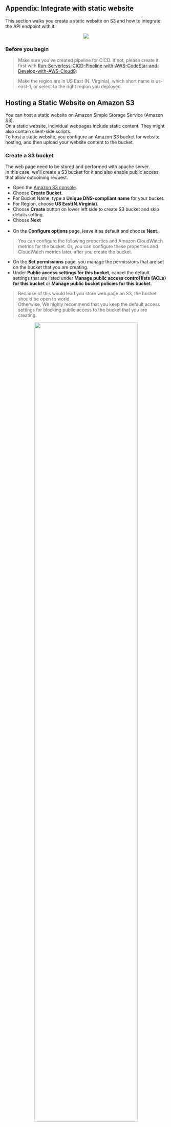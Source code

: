 ## Appendix: Integrate with static website
This section walks you create a static website on S3 and how to integrate the API endpoint with it.

<p align="center">
    <img src="images/Static-website-on-s3.png">
</p>

### Before you begin

>Make sure you've created pipeline for CICD. If not, please create it first with [Run-Serverless-CICD-Pipeline-with-AWS-CodeStar-and-Develop-with-AWS-Cloud9](/README.md).

>Make the region are in US East (N. Virginia), which short name is us-east-1, or select to the right region you deployed.

## Hosting a Static Website on Amazon S3
You can host a static website on Amazon Simple Storage Service (Amazon S3). </br>
On a static website, individual webpages include static content. They might also contain client-side scripts. </br>
To host a static website, you configure an Amazon S3 bucket for website hosting, and then upload your website content to the bucket.

### Create a S3 bucket
The web page need to be stored and performed with apache server. </br>
In this case, we'll create a S3 bucket for it and also enable public access that allow outcoming request. 

* Open the [Amazon S3 console](https://console.aws.amazon.com/s3/home).
* Choose **Create Bucket**.
* For Bucket Name, type a **Unique DNS-compliant name** for your bucket.
* For Region, choose **US East(N.Virginia)**.
* Choose **Create** button on lower left side to create S3 bucket and skip details setting.
* Choose **Next** </br></br>
* On the **Configure options** page, leave it as default and choose **Next**.
> You can configure the following properties and Amazon CloudWatch metrics for the bucket. Or, you can configure these properties and CloudWatch metrics later, after you create the bucket. </br>

* On the **Set permissions** page, you manage the permissions that are set on the bucket that you are creating.
* Under **Public access settings for this bucket**, cancel the default settings that are listed under **Manage public access control lists (ACLs) for this bucket** or **Manage public bucket policies for this bucket**.

> Because of this would lead you store web page on S3, the bucket should be open to world. </br>
> Otherwise, We highly recommend that you keep the default access settings for blocking public access to the bucket that you are creating.

<p align="center">
    <img src="images/s3-enable-public-access.jpg" width="80%" height="80%">
</p>

* Choose **Next**.
* On the **Review** page, verify the settings. And then choose **Create bucket**.

### Get Web File
In this step, we'll get the webpage and modify it.

* Open the webpage file, **index.html**, in your Cloud9 environment.
* There's `httpReq.open("GET", "<YOUR_API_GATEWAY_ENDPOINT>", true);` in line 48, </br>
Please modify ***\<YOUR_API_GATEWAY_ENDPOINT\>*** to your endpoint.
> The endpoint created in [Run-Serverless-CICD-Pipeline-with-AWS-CodeStar-and-Develop-with-AWS-Cloud9](/README.md).
* Then save the file.

### Upload web page to S3 Bucket
We'll upload the web file to the S3 bucket just created via AWS CLI.

* In the Cloud9 terminal, type the command below, the command copy the file into S3 bucket.
```
aws s3 cp ~/environment/<YOUR_PROJECT_NAME>/index.html s3://<YOUR_BUCKET_NAME>
```
> Please modify both ***\<YOUR_PROJECT_NAME\>*** and ***\<YOUR_BUCKET_NAME\>*** to yours.
* Back to the S3 console, and select the bucket just created.
* Check the status of the object and exists in S3 bucket or not.


### Enable Static website hosting
Follow these steps to enable website hosting for your bucket.

* Select **Properties** tab.
* Click **Static website hosting**.
* Select **Use this bucket to host a website**.
* Type **index.html** for the index document, then click **Save**.

<p align="center">
    <img src="images/website-hosting.jpg" width="60%" height="60%">
</p>

* Verify the status of **Bucket hosting**.</br></br>

* Choose **Bucket Policy** tab in **Permissions** tab.
> When you configure a bucket as a website, you must make the objects that you want to serve publicly readable. 

* Copy below bucket policy, and paste it into the field. Make sure you have replaced **`<YOUR_BUCKET_NAME>`** with the bucket name then click **Save**.

```
{
    "Version": "2012-10-17",
    "Statement": [
        {
            "Sid": "PublicReadGetObject",
            "Effect": "Allow",
            "Principal": "*",
            "Action": [
                "s3:GetObject"
            ],
            "Resource": [
                "arn:aws:s3:::<YOUR_BUCKET_NAME>/*"
            ]
        }
    ]
}
```
<p align="center">
    <img src="images/bucket-policy.jpg" width="80%" height="80%">
</p>

### Access website

* Choose **Static website hosting** in **Properties** tab.
* Click the **Endpoint** on the top of window. 
> The endpoint is like ***\<YOUR_BUCKET_NAME\>.s3-website-\<REGION\>.amazonaws.com***.
* You will see the website as below:

<p align="center">
    <img src="images/website.jpg" width="60%" height="60%">
</p>

* Click **Check it out**, it would pop out alert with the response from API endpoint.

<p align="center">
    <img src="images/website-alert.jpg" width="60%" height="60%">
</p>

## Clean Up
To delete the AWS resources, perform the tasks below in order:
* Select the bucket for this tutorial in S3 console, then choose **Delete bucket**.
* In the **Delete bucket** dialog box, type the name of the bucket for confirmation, and then choose **Confirm**.

## Conclusion

Congratulations! You now have learned how to:
* Create a static website hosting through S3
* Integrate API Gateway endpoint with static website




